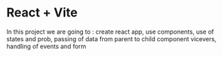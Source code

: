# React + Vite

In this project we are going to :
    create react app,
    use components,
    use of states and prob,
    passing of data from parent to child component vicevers,
    handling of events and form